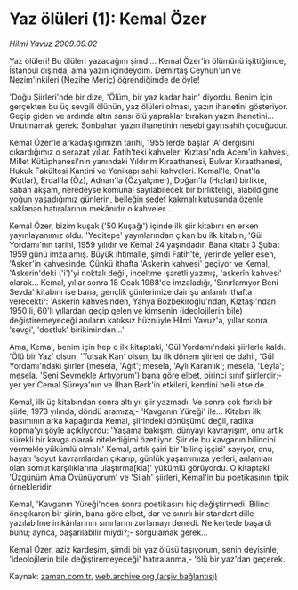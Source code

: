 # Yaz ölüleri (1):  Kemal Özer

*Hilmi Yavuz 2009.09.02*

<tr><td class="metin" colspan="2" style="padding-top: 20px; padding-left: 5px; padding-right: 10px;">Yaz ölüleri! Bu ölüleri yazacağım şimdi... Kemal Özer'in ölümünü işittiğimde, İstanbul dışında, ama yazın içindeydim. Demirtaş Ceyhun'un ve Nezim'inkileri (Nezihe Meriç) öğrendiğimde de öyle!</td></tr><tr><td class="metin" colspan="2" style="padding-top: 20px; padding-left: 5px; padding-right: 10px;"><p> 'Doğu Şiirleri'nde bir dize, 'Ölüm, bir yaz kadar hain' diyordu. Benim için gerçekten bu üç sevgili ölünün, yaz ölüleri olması, yazın ihanetini gösteriyor. Geçip giden ve ardında altın sarısı ölü yapraklar bırakan yazın ihanetini... Unutmamak gerek: Sonbahar, yazın ihanetinin nesebi gayrısahih çocuğudur. 
<p>Kemal Özer'le arkadaşlığımızın tarihi, 1955'lerde başlar 'A' dergisini çıkardığımız o serazat yıllar. Fatih'teki kahveler: Kıztaşı'nda Acem'in kahvesi, Millet Kütüphanesi'nin yanındaki Yıldırım Kıraathanesi, Bulvar Kıraathanesi, Hukuk Fakültesi Kantini ve Yenikapı sahil kahveleri. Kemal'le, Onat'la (Kutlar), Erdal'la (Öz), Adnan'la (Özyalçıner), Doğan'la (Hızlan) birlikte, sabah akşam, neredeyse komünal sayılabilecek bir birlikteliği, alabildiğine yoğun yaşadığımız günlerin, belleğin sedef kakmalı kutusunda özenle saklanan hatıralarının mekânıdır o kahveler... 
<p>Kemal Özer, bizim kuşak ('50 Kuşağı') içinde ilk şiir kitabını en erken yayınlayanımız oldu. 'Yeditepe' yayınlarından çıkan bu ilk kitabın, 'Gül Yordamı'nın tarihi, 1959 yılıdır ve Kemal 24 yaşındadır. Bana kitabı 3 Şubat 1959 günü imzalamış. Büyük ihtimalle, şimdi Fatih'te, yerinde yeller esen, 'Asker'in kahvesinde. Çünkü ithafta 'Askerin kahvesi' geçiyor ve Kemal, 'Askerin'deki ('i')'yi noktalı değil, inceltme işaretli yazmış, 'askerîn kahvesi' olarak... Kemal, yıllar sonra 18 Ocak 1988'de imzaladığı, 'Sınırlamıyor Beni Sevda' kitabını ise bana, gençlik günlerimize dair şu anlamlı ithafta verecektir: 'Askerîn kahvesinden, Yahya Bozbekiroğlu'ndan, Kıztaşı'ndan 1950'li, 60'lı yıllardan geçip gelen ve kimsenin (ideolojilerin bile) değiştiremeyeceği anıların katıksız hüznüyle Hilmi Yavuz'a, yıllar sonra 'sevgi', 'dostluk' birikiminden...' 
<p>Ama, Kemal, benim için hep o ilk kitaptaki, 'Gül Yordamı'ndaki şiirlerle kaldı. 'Ölü bir Yaz' olsun, 'Tutsak Kan' olsun, bu ilk dönem şiirleri de dahil, 'Gül Yordamı'ndaki şiirler (mesela, 'Ağıt'; mesela, 'Aylı Karanlık'; mesela, 'Leyla'; mesela, 'Seni Sevmekle Artıyorum') bana göre elbet, birinci sınıf şiirlerdir;- yer yer Cemal Süreya'nın ve İlhan Berk'in etkileri, kendini belli etse de... 
<p>Kemal, ilk üç kitabından sonra altı yıl şiir yazmadı. Ve sonra çok farklı bir şiirle, 1973 yılında, döndü aramıza;- 'Kavganın Yüreği' ile... Kitabın ilk basımının arka kapağında Kemal, şiirindeki dönüşümü değil, radikal kopma'yı şöyle açıklıyordu: 'Yaşama bakışım, dünyayı kavrayışım, onu artık sürekli bir kavga olarak nitelediğimi özetliyor. Şiir de bu kavganın bilincini vermekle yükümlü olmalı.' Kemal, artık şairi bir 'bilinç işçisi' sayıyor, onu, hayatı 'soyut kavramlardan çıkarıp, günlük yaşamımıza yerleri, anlamları olan somut karşılıklarına ulaştırma[kla]' yükümlü görüyordu. O kitaptaki 'Üzgünüm Ama Övünüyorum' ve 'Silah' şiirleri, Kemal'in bu poetikasının tipik örnekleridir. 
<p>Kemal, 'Kavganın Yüreği'nden sonra poetikasını hiç değiştirmedi. Bilinci öneçıkaran bir şiirin, bana göre elbet, dar ve sınırlı bir standart dille yazılabilme imkânlarının sınırlarını zorlamayı denedi. Ne kertede başardı bunu; ayrıca, başarılabilir miydi?;- sorgulamak gerek... 
<p>Kemal Özer, aziz kardeşim, şimdi bir yaz ölüsü taşıyorum, senin deyişinle, 'ideolojilerin bile değiştiremeyeceği' hatıralarıma,- 'ölü bir yaz'dan geçerek. <br/></p></p></p></p></p></p></p></td></tr>

Kaynak: [zaman.com.tr](http://zaman.com.tr/yazar.do?yazino=887390), [web.archive.org (arşiv bağlantısı)](http://web.archive.org/web/20090925094200/http://www.zaman.com.tr:80/yazar.do?yazino=887390)
